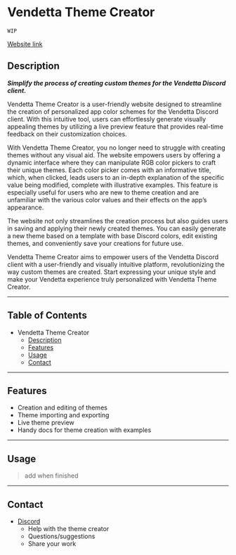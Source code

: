 # Vendetta Theme Creator

`WIP`

[Website link](https://cypipro.github.io/Vendetta-Theme-Creator/)

## Description

***Simplify the process of creating custom themes for the Vendetta Discord client.***

Vendetta Theme Creator is a user-friendly website designed to streamline the creation of personalized app color schemes for the Vendetta Discord client. With this intuitive tool, users can effortlessly generate visually appealing themes by utilizing a live preview feature that provides real-time feedback on their customization choices.

With Vendetta Theme Creator, you no longer need to struggle with creating themes without any visual aid. The website empowers users by offering a dynamic interface where they can manipulate RGB color pickers to craft their unique themes. Each color picker comes with an informative title, which, when clicked, leads users to an in-depth explanation of the specific value being modified, complete with illustrative examples. This feature is especially useful for users who are new to theme creation and are unfamiliar with the various color values and their effects on the app’s appearance.

The website not only streamlines the creation process but also guides users in saving and applying their newly created themes. You can easily generate a new theme based on a template with base Discord colors, edit existing themes, and conveniently save your creations for future use.

Vendetta Theme Creator aims to empower users of the Vendetta Discord client with a user-friendly and visually intuitive platform, revolutionizing the way custom themes are created. Start expressing your unique style and make your Vendetta experience truly personalized with Vendetta Theme Creator.

---

## Table of Contents
- Vendetta Theme Creator
  - [Description](#description)
  - [Features](#features)
  - [Usage](#usage)
  - [Contact](#contact)

---
## Features
- Creation and editing of themes
- Theme importing and exporting
- Live theme preview
- Handy docs for theme creation with examples

---

## Usage
> add when finished

---

## Contact
- [Discord](https://discord.gg/QM5bS7Fw8c)
  - Help with the theme creator
  - Questions/suggestions
  - Share your work